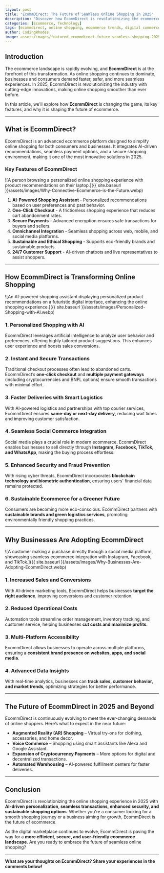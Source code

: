 ```yaml
---
layout: post
title: "EcommDirect: The Future of Seamless Online Shopping in 2025"
description: "Discover how EcommDirect is revolutionizing the ecommerce industry in 2025 with its cutting-edge features and seamless shopping experience."
categories: [Ecommerce, Technology]
tags: [ecommdirect, online shopping, ecommerce trends, digital commerce]
author: CodingRhodes
image: assets/images/featured_ecommdirect-future-seamless-shopping-2025.webp
---
```


## Introduction

The ecommerce landscape is rapidly evolving, and **EcommDirect** is at the forefront of this transformation. As online shopping continues to dominate, businesses and consumers demand faster, safer, and more seamless experiences. In 2025, EcommDirect is revolutionizing the industry with cutting-edge innovations, making online shopping smoother than ever before.

In this article, we'll explore how **EcommDirect** is changing the game, its key features, and why it is shaping the future of ecommerce.

---

## What is EcommDirect?

EcommDirect is an advanced ecommerce platform designed to simplify online shopping for both consumers and businesses. It integrates AI-driven recommendations, seamless payment options, and a secure shopping environment, making it one of the most innovative solutions in 2025.

### Key Features of EcommDirect

![A person browsing a personalized online shopping experience with product recommendations on their laptop.]({{ site.baseurl }}/assets/images/Why-Connective-Ecommerce-is-the-Future.webp)

1. **AI-Powered Shopping Assistant** - Personalized recommendations based on user preferences and past behavior.
2. **One-Click Checkout** - A frictionless shopping experience that reduces cart abandonment rates.
3. **Secure Payments** - Advanced encryption ensures safe transactions for buyers and sellers.
4. **Omnichannel Integration** - Seamless shopping across web, mobile, and social media platforms.
5. **Sustainable and Ethical Shopping** - Supports eco-friendly brands and sustainable products.
6. **24/7 Customer Support** - AI-driven chatbots and live representatives to assist shoppers.

---

## How EcommDirect is Transforming Online Shopping

![An AI-powered shopping assistant displaying personalized product recommendations on a futuristic digital interface, enhancing the online shopping experience.]({{ site.baseurl }}/assets/images/Personalized-Shopping-with-AI.webp)

### 1. Personalized Shopping with AI
EcommDirect leverages artificial intelligence to analyze user behavior and preferences, offering highly tailored product suggestions. This enhances user experience and boosts sales conversions.

### 2. Instant and Secure Transactions
Traditional checkout processes often lead to abandoned carts. EcommDirect’s **one-click checkout** and **multiple payment gateways** (including cryptocurrencies and BNPL options) ensure smooth transactions with minimal effort.

### 3. Faster Deliveries with Smart Logistics
With AI-powered logistics and partnerships with top courier services, EcommDirect ensures **same-day or next-day delivery**, reducing wait times and improving customer satisfaction.

### 4. Seamless Social Commerce Integration
Social media plays a crucial role in modern ecommerce. EcommDirect enables businesses to sell directly through **Instagram, Facebook, TikTok, and WhatsApp**, making the buying process effortless.

### 5. Enhanced Security and Fraud Prevention
With rising cyber threats, EcommDirect incorporates **blockchain technology and biometric authentication**, ensuring users' financial data remains protected.

### 6. Sustainable Ecommerce for a Greener Future
Consumers are becoming more eco-conscious. EcommDirect partners with **sustainable brands and green logistics services**, promoting environmentally friendly shopping practices.

---

## Why Businesses Are Adopting EcommDirect

![A customer making a purchase directly through a social media platform, showcasing seamless ecommerce integration with Instagram, Facebook, and TikTok.]({{ site.baseurl }}/assets/images/Why-Businesses-Are-Adopting-EcommDirect.webp)

### 1. Increased Sales and Conversions
With AI-driven marketing tools, EcommDirect helps businesses **target the right audience**, improving conversions and customer retention.

### 2. Reduced Operational Costs
Automation tools streamline order management, inventory tracking, and customer service, helping businesses **cut costs and maximize profits**.

### 3. Multi-Platform Accessibility
EcommDirect allows businesses to operate across multiple platforms, ensuring a **consistent brand presence on websites, apps, and social media**.

### 4. Advanced Data Insights
With real-time analytics, businesses can **track sales, customer behavior, and market trends**, optimizing strategies for better performance.

---

## The Future of EcommDirect in 2025 and Beyond

EcommDirect is continuously evolving to meet the ever-changing demands of online shoppers. Here’s what to expect in the near future:

- **Augmented Reality (AR) Shopping** – Virtual try-ons for clothing, accessories, and home decor.
- **Voice Commerce** – Shopping using smart assistants like Alexa and Google Assistant.
- **Expansion of Cryptocurrency Payments** – More options for digital and decentralized transactions.
- **Automated Warehousing** – AI-powered fulfillment centers for faster deliveries.

---

## Conclusion

EcommDirect is revolutionizing the online shopping experience in 2025 with **AI-driven personalization, seamless transactions, enhanced security, and sustainable shopping options**. Whether you're a consumer looking for a smooth shopping journey or a business aiming for growth, EcommDirect is the future of ecommerce.

As the digital marketplace continues to evolve, EcommDirect is paving the way for a **more efficient, secure, and user-friendly ecommerce landscape**. Are you ready to embrace the future of seamless online shopping?

---

**What are your thoughts on EcommDirect? Share your experiences in the comments below!**
